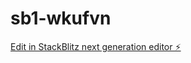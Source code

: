 # sb1-wkufvn

[Edit in StackBlitz next generation editor ⚡️](https://stackblitz.com/~/github.com/Johnulinkng/sb1-wkufvn)